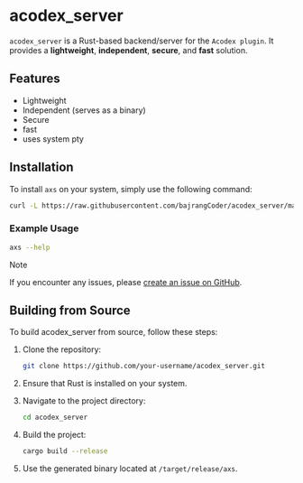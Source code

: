 # acodex_server

`acodex_server` is a Rust-based backend/server for the `Acodex plugin`. It provides a **lightweight**, **independent**, **secure**, and **fast** solution.

## Features

- Lightweight
- Independent (serves as a binary)
- Secure
- fast
- uses system pty

## Installation

To install `axs` on your system, simply use the following command:

```bash
curl -L https://raw.githubusercontent.com/bajrangCoder/acodex_server/main/install.sh | bash
```

### Example Usage
```bash
axs --help
```

> [!NOTE]
> If you encounter any issues, please [create an issue on GitHub](https://github.com/bajrangCoder/acodex_server/issues).

## Building from Source

To build acodex_server from source, follow these steps:

1. Clone the repository:
   ```bash
   git clone https://github.com/your-username/acodex_server.git
   ```

2. Ensure that Rust is installed on your system.

3. Navigate to the project directory:
   ```bash
   cd acodex_server
   ```

4. Build the project:
   ```bash
   cargo build --release
   ```

5. Use the generated binary located at `/target/release/axs`.
